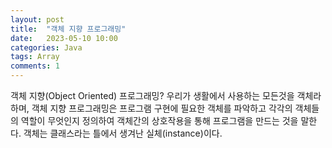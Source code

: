 ```yaml
---
layout: post
title:  "객체 지향 프로그래밍"
date:   2023-05-10 10:00
categories: Java
tags: Array 
comments: 1
---
```


객체 지향(Object Oriented) 프로그래밍?
	우리가 생활에서 사용하는 모든것을 객체라 하며, 객체 지향 프로그래밍은 프로그램 구현에 필요한 객체를 파악하고 각각의 객체들의 역할이 무엇인지 정의하여 객체간의 상호작용을 통해 프로그램을 만드는 것을 말한다.
	객체는 클래스라는 틀에서 생겨난 실체(instance)이다.  